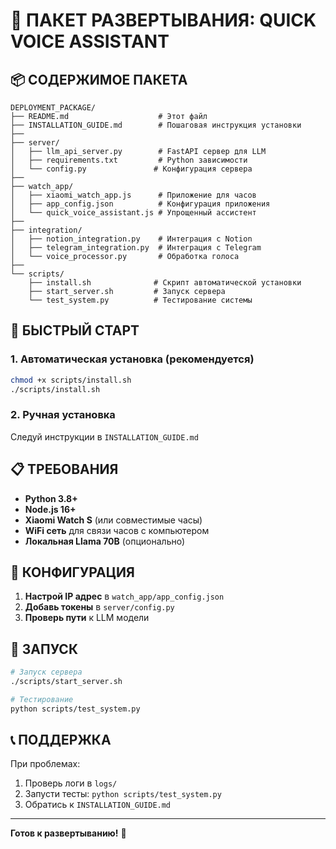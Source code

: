 # 🚀 ПАКЕТ РАЗВЕРТЫВАНИЯ: QUICK VOICE ASSISTANT

## 📦 СОДЕРЖИМОЕ ПАКЕТА

```
DEPLOYMENT_PACKAGE/
├── README.md                    # Этот файл
├── INSTALLATION_GUIDE.md        # Пошаговая инструкция установки
├── 
├── server/
│   ├── llm_api_server.py        # FastAPI сервер для LLM
│   ├── requirements.txt         # Python зависимости
│   └── config.py               # Конфигурация сервера
├── 
├── watch_app/
│   ├── xiaomi_watch_app.js      # Приложение для часов
│   ├── app_config.json          # Конфигурация приложения
│   └── quick_voice_assistant.js # Упрощенный ассистент
├── 
├── integration/
│   ├── notion_integration.py    # Интеграция с Notion
│   ├── telegram_integration.py  # Интеграция с Telegram
│   └── voice_processor.py       # Обработка голоса
├── 
└── scripts/
    ├── install.sh              # Скрипт автоматической установки
    ├── start_server.sh         # Запуск сервера
    └── test_system.py          # Тестирование системы
```

## 🎯 БЫСТРЫЙ СТАРТ

### 1. Автоматическая установка (рекомендуется)
```bash
chmod +x scripts/install.sh
./scripts/install.sh
```

### 2. Ручная установка
Следуй инструкции в `INSTALLATION_GUIDE.md`

## 📋 ТРЕБОВАНИЯ

- **Python 3.8+**
- **Node.js 16+**
- **Xiaomi Watch S** (или совместимые часы)
- **WiFi сеть** для связи часов с компьютером
- **Локальная Llama 70B** (опционально)

## 🔧 КОНФИГУРАЦИЯ

1. **Настрой IP адрес** в `watch_app/app_config.json`
2. **Добавь токены** в `server/config.py`
3. **Проверь пути** к LLM модели

## 🚀 ЗАПУСК

```bash
# Запуск сервера
./scripts/start_server.sh

# Тестирование
python scripts/test_system.py
```

## 📞 ПОДДЕРЖКА

При проблемах:
1. Проверь логи в `logs/`
2. Запусти тесты: `python scripts/test_system.py`
3. Обратись к `INSTALLATION_GUIDE.md`

---

**Готов к развертыванию!** 🚀 